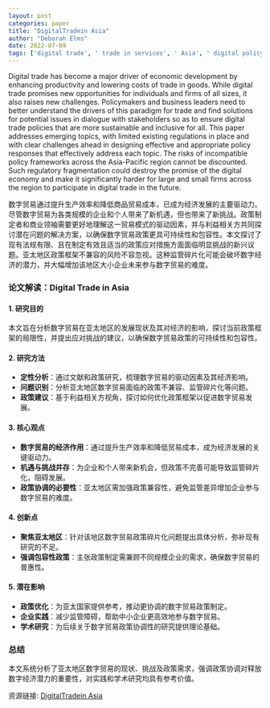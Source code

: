 ```yaml
---
layout: post
categories: paper
title: "DigitalTradein Asia"
author: "Deborah Elms"
date: 2022-07-09
tags: ['digital trade', ' trade in services', ' Asia', ' digital policy']
---
```


Digital trade has become a major driver of economic development by enhancing productivity and lowering costs of trade in goods. While digital trade promises new opportunities for individuals and firms of all sizes, it also raises new challenges. Policymakers and business leaders need to better understand the drivers of this paradigm for trade and find solutions for potential issues in dialogue with stakeholders so as to ensure digital trade policies that are more sustainable and inclusive for all. This paper addresses emerging topics, with limited existing regulations in place and with clear challenges ahead in designing effective and appropriate policy responses that effectively address each topic. The risks of incompatible policy frameworks across the Asia-Pacific region cannot be discounted. Such regulatory fragmentation could destroy the promise of the digital economy and make it significantly harder for large and small firms across the region to participate in digital trade in the future.

数字贸易通过提升生产效率和降低商品贸易成本，已成为经济发展的主要驱动力。尽管数字贸易为各类规模的企业和个人带来了新机遇，但也带来了新挑战。政策制定者和商业领袖需要更好地理解这一贸易模式的驱动因素，并与利益相关方共同探讨潜在问题的解决方案，以确保数字贸易政策更具可持续性和包容性。本文探讨了现有法规有限、且在制定有效且适当的政策应对措施方面面临明显挑战的新兴议题。亚太地区政策框架不兼容的风险不容忽视。这种监管碎片化可能会破坏数字经济的潜力，并大幅增加该地区大小企业未来参与数字贸易的难度。

### **论文解读：Digital Trade in Asia**  

#### **1. 研究目的**  
本文旨在分析数字贸易在亚太地区的发展现状及其对经济的影响，探讨当前政策框架的局限性，并提出应对挑战的建议，以确保数字贸易政策的可持续性和包容性。  

#### **2. 研究方法**  
- **定性分析**：通过文献和政策研究，梳理数字贸易的驱动因素及其经济影响。  
- **问题识别**：分析亚太地区数字贸易面临的政策不兼容、监管碎片化等问题。  
- **政策建议**：基于利益相关方视角，探讨如何优化政策框架以促进数字贸易发展。  

#### **3. 核心观点**  
- **数字贸易的经济作用**：通过提升生产效率和降低贸易成本，成为经济发展的关键驱动力。  
- **机遇与挑战并存**：为企业和个人带来新机会，但政策不完善可能导致监管碎片化，阻碍发展。  
- **政策协调的必要性**：亚太地区需加强政策兼容性，避免监管差异增加企业参与数字贸易的难度。  

#### **4. 创新点**  
- **聚焦亚太地区**：针对该地区数字贸易政策碎片化问题提出具体分析，弥补现有研究的不足。  
- **强调包容性政策**：主张政策制定需兼顾不同规模企业的需求，确保数字贸易的普惠性。  

#### **5. 潜在影响**  
- **政策优化**：为亚太国家提供参考，推动更协调的数字贸易政策制定。  
- **企业实践**：减少监管障碍，帮助中小企业更高效地参与数字贸易。  
- **学术研究**：为后续关于数字贸易政策协调性的研究提供理论基础。  

### **总结**  
本文系统分析了亚太地区数字贸易的现状、挑战及政策需求，强调政策协调对释放数字经济潜力的重要性，对实践和学术研究均具有参考价值。

资源链接: [DigitalTradein Asia](https://papers.ssrn.com/sol3/papers.cfm?abstract_id=4157406)

